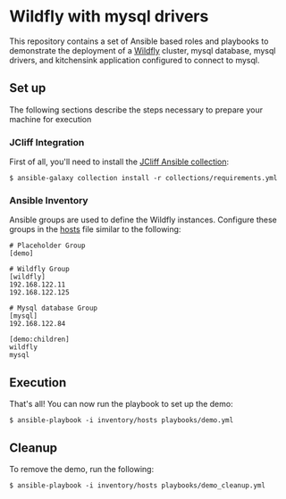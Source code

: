 Wildfly with mysql drivers
====

This repository contains a set of Ansible based roles and playbooks to demonstrate the deployment of a [Wildfly](https://wildfly.org/) cluster, mysql database, mysql drivers, and kitchensink application configured to connect to mysql.

## Set up

The following sections describe the steps necessary to prepare your machine for execution

### JCliff Integration

First of all, you'll need to install the [JCliff Ansible collection](https://github.com/middleware_automation/ansible_collections_jcliff):

    $ ansible-galaxy collection install -r collections/requirements.yml

### Ansible Inventory

Ansible groups are used to define the Wildfly instances. Configure these groups in the [hosts](inventory/hosts) file similar to the following:

```
# Placeholder Group
[demo]

# Wildfly Group
[wildfly]
192.168.122.11
192.168.122.125

# Mysql database Group
[mysql]
192.168.122.84

[demo:children]
wildfly
mysql
```

## Execution

That's all! You can now run the playbook to set up the demo:

    $ ansible-playbook -i inventory/hosts playbooks/demo.yml 

## Cleanup

To remove the demo, run the following:

    $ ansible-playbook -i inventory/hosts playbooks/demo_cleanup.yml



